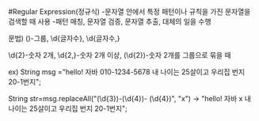 #Regular Expression(정규식)
-문자열 안에서 특정 패턴이나 규칙을 가진 문자열을 검색할 때 사용
-패턴 매칭, 문자열 검증, 문자열 추출, 대체의 일을 수행

문법)
()-그룹, \\d{글자수}, \\d{글자수,}

\\d{2}-숫자 2개, \\d{2,}-숫자 2개 이상, 
(\\d{2})-숫자 2개를 그룹으로 묶을 때

ex) String msg ="hello! 자바 010-1234-5678 
내 나이는 25살이고 우리집 번지 20-1번지";

String str=msg.replaceAll("(\\d{3})-(\\d{4})-
(\\d{4})", "x")
-> "hello! 자바 x 
내 나이는 25살이고 우리집 번지 20-1번지";